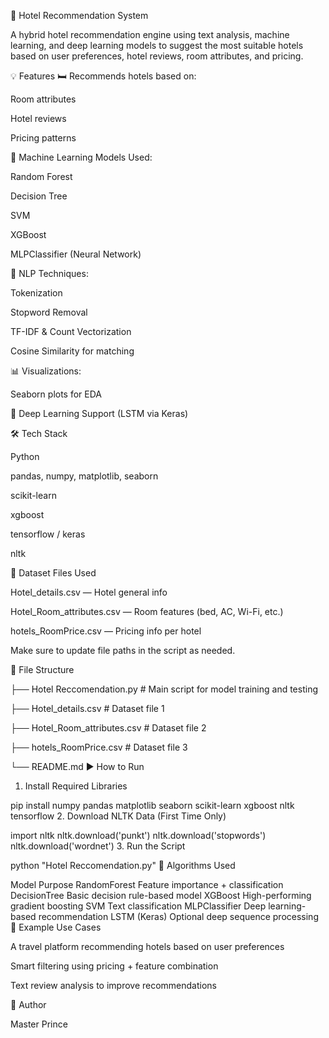🏨 Hotel Recommendation System

A hybrid hotel recommendation engine using text analysis, machine learning,
and deep learning models to suggest the most suitable hotels based on user preferences, hotel reviews, room attributes, and pricing.

💡 Features
🛏️ Recommends hotels based on:

Room attributes

Hotel reviews

Pricing patterns

🧠 Machine Learning Models Used:

Random Forest

Decision Tree

SVM

XGBoost

MLPClassifier (Neural Network)

🧾 NLP Techniques:

Tokenization

Stopword Removal

TF-IDF & Count Vectorization

Cosine Similarity for matching

📊 Visualizations:

Seaborn plots for EDA

🧬 Deep Learning Support (LSTM via Keras)

🛠️ Tech Stack

Python

pandas, numpy, matplotlib, seaborn

scikit-learn

xgboost

tensorflow / keras

nltk

📂 Dataset Files Used

Hotel_details.csv — Hotel general info

Hotel_Room_attributes.csv — Room features (bed, AC, Wi-Fi, etc.)

hotels_RoomPrice.csv — Pricing info per hotel

Make sure to update file paths in the script as needed.

📁 File Structure

├── Hotel Reccomendation.py         # Main script for model training and testing

├── Hotel_details.csv               # Dataset file 1

├── Hotel_Room_attributes.csv       # Dataset file 2

├── hotels_RoomPrice.csv            # Dataset file 3

└── README.md
▶️ How to Run
1. Install Required Libraries

pip install numpy pandas matplotlib seaborn scikit-learn xgboost nltk tensorflow
2. Download NLTK Data (First Time Only)

import nltk
nltk.download('punkt')
nltk.download('stopwords')
nltk.download('wordnet')
3. Run the Script

python "Hotel Reccomendation.py"
🧠 Algorithms Used

Model	Purpose
RandomForest	Feature importance + classification
DecisionTree	Basic decision rule-based model
XGBoost	High-performing gradient boosting
SVM	Text classification
MLPClassifier	Deep learning-based recommendation
LSTM (Keras)	Optional deep sequence processing
📝 Example Use Cases

A travel platform recommending hotels based on user preferences

Smart filtering using pricing + feature combination

Text review analysis to improve recommendations

👤 Author

Master Prince

